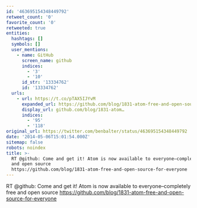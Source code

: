 ```yaml
---
id: '463695154348449792'
retweet_count: '0'
favorite_count: '0'
retweeted: true
entities:
  hashtags: []
  symbols: []
  user_mentions:
    - name: GitHub
      screen_name: github
      indices:
        - '3'
        - '10'
      id_str: '13334762'
      id: '13334762'
  urls:
    - url: https://t.co/pTAX5IJYvM
      expanded_url: https://github.com/blog/1831-atom-free-and-open-source-for-everyone
      display_url: github.com/blog/1831-atom…
      indices:
        - '95'
        - '118'
original_url: https://twitter.com/benbalter/status/463695154348449792
date: '2014-05-06T15:01:54.000Z'
sitemap: false
robots: noindex
title: >-
  RT @github: Come and get it! Atom is now available to everyone–completely free
  and open source
  https://github.com/blog/1831-atom-free-and-open-source-for-everyone
---
```


RT @github: Come and get it! Atom is now available to everyone–completely free and open source https://github.com/blog/1831-atom-free-and-open-source-for-everyone